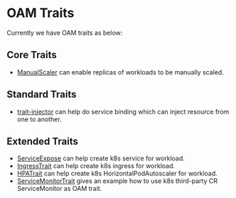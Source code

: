 # OAM Traits

Currently we have OAM traits as below:

## Core Traits

- [ManualScaler](https://github.com/crossplane/addon-oam-kubernetes-local) can enable replicas of workloads to be manually scaled.

## Standard Traits

- [trait-injector](https://github.com/oam-dev/trait-injector) can help do service binding which can inject
  resource from one to another.

## Extended Traits

- [ServiceExpose](serviceexpose) can help create k8s service for workload.
- [IngressTrait](ingresstrait) can help create k8s ingress for workload.
- [HPATrait](hpatrait) can help create k8s HorizontalPodAutoscaler for workload.
- [ServiceMonitorTrait](servicemonitor) gives an example how to use k8s third-party CR ServiceMonitor as OAM trait.